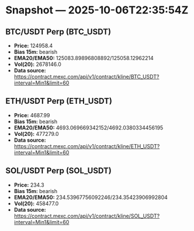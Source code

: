 # Snapshot — 2025-10-06T22:35:54Z

## BTC/USDT Perp (BTC_USDT)
- **Price:** 124958.4
- **Bias 15m:** bearish
- **EMA20/EMA50:** 125083.89896808892/125058.12962214
- **Vol(20):** 2678146.0
- **Data source:** https://contract.mexc.com/api/v1/contract/kline/BTC_USDT?interval=Min1&limit=60

## ETH/USDT Perp (ETH_USDT)
- **Price:** 4687.99
- **Bias 15m:** bearish
- **EMA20/EMA50:** 4693.069669342152/4692.0380334456195
- **Vol(20):** 477279.0
- **Data source:** https://contract.mexc.com/api/v1/contract/kline/ETH_USDT?interval=Min1&limit=60

## SOL/USDT Perp (SOL_USDT)
- **Price:** 234.3
- **Bias 15m:** bearish
- **EMA20/EMA50:** 234.53967756092246/234.35423906992804
- **Vol(20):** 458477.0
- **Data source:** https://contract.mexc.com/api/v1/contract/kline/SOL_USDT?interval=Min1&limit=60
